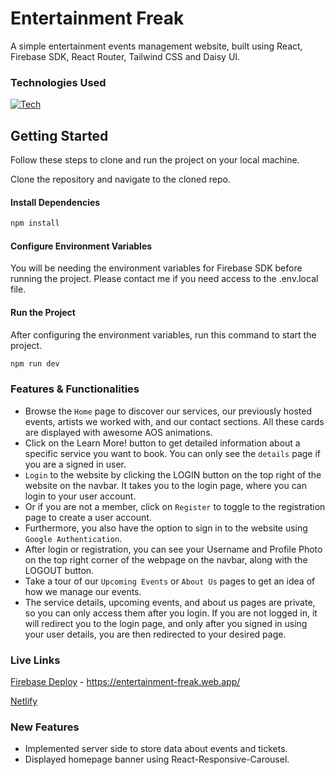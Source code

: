 # Entertainment Freak

A simple entertainment events management website, built using React, Firebase SDK, React Router, Tailwind CSS and Daisy UI.

### Technologies Used

[![Tech](https://skillicons.dev/icons?i=js,react,tailwind,vscode,firebase&theme=dark)](https://skillicons.dev)

## Getting Started

Follow these steps to clone and run the project on your local machine.

Clone the repository and navigate to the cloned repo.

#### Install Dependencies

```bash
npm install
```

#### Configure Environment Variables

You will be needing the environment variables for Firebase SDK before running the project. Please contact me if you need access to the .env.local file.

#### Run the Project

After configuring the environment variables, run this command to start the project.

```bash
npm run dev
```

### Features & Functionalities

- Browse the `Home` page to discover our services, our previously hosted events, artists we worked with, and our contact sections. All these cards are displayed with awesome AOS animations.
- Click on the Learn More! button to get detailed information about a specific service you want to book. You can only see the `details` page if you are a signed in user.
- `Login` to the website by clicking the LOGIN button on the top right of the website on the navbar. It takes you to the login page, where you can login to your user account.
- Or if you are not a member, click on `Register` to toggle to the registration page to create a user account.
- Furthermore, you also have the option to sign in to the website using `Google Authentication`.
- After login or registration, you can see your Username and Profile Photo on the top right corner of the webpage on the navbar, along with the LOGOUT button.
- Take a tour of our `Upcoming Events` or `About Us` pages to get an idea of how we manage our events.
- The service details, upcoming events, and about us pages are private, so you can only access them after you login. If you are not logged in, it will redirect you to the login page, and only after you signed in using your user details, you are then redirected to your desired page.

### Live Links

[Firebase Deploy](https://entertainment-freak.web.app/) - https://entertainment-freak.web.app/

[Netlify](https://playful-lamington-248ae1.netlify.app/)

### New Features

- Implemented server side to store data about events and tickets.
- Displayed homepage banner using React-Responsive-Carousel.

